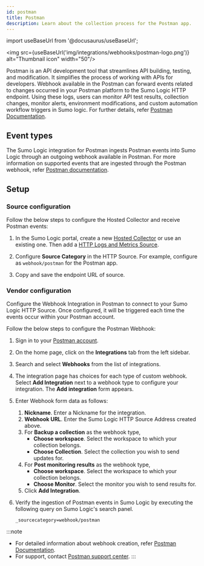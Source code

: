 ```yaml
---
id: postman
title: Postman
description: Learn about the collection process for the Postman app.
---
```

import useBaseUrl from '@docusaurus/useBaseUrl';

<img src={useBaseUrl('img/integrations/webhooks/postman-logo.png')} alt="Thumbnail icon" width="50"/>

Postman is an API development tool that streamlines API building, testing, and modification. It simplifies the process of working with APIs for developers. Webhook available in the Postman can forward events related to changes occurred in your Postman platform to the Sumo Logic HTTP endpoint. Using these logs, users can monitor API test results, collection changes, monitor alerts, environment modifications, and custom automation workflow triggers in Sumo logic. For further details, refer [Postman Documentation](https://learning.postman.com/docs/introduction/overview/).

## Event types

The Sumo Logic integration for Postman ingests Postman events into Sumo Logic through an outgoing webhook available in Postman. For more information on supported events that are ingested through the Postman webhook, refer [Postman documentation](https://learning.postman.com/docs/integrations/webhooks/).

## Setup

### Source configuration

Follow the below steps to configure the Hosted Collector and receive Postman events:

1. In the Sumo Logic portal, create a new [Hosted Collector](https://help.sumologic.com/docs/send-data/hosted-collectors/configure-hosted-collector/) or use an existing one. Then add a [HTTP Logs and Metrics Source](https://help.sumologic.com/docs/send-data/hosted-collectors/http-source/logs-metrics/#configure-an-httplogs-and-metrics-source). 

2. Configure **Source Category** in the HTTP Source. For example, configure as `webhook/postman` for the Postman app.

3. Copy and save the endpoint URL of source.

### Vendor configuration

Configure the Webhook Integration in Postman to connect to your Sumo Logic HTTP Source. Once configured, it will be triggered each time the events occur within your Postman account.

Follow the below steps to configure the Postman Webhook:

1. Sign in to your [Postman account](https://identity.getpostman.com/login?continue=https%3A%2F%2Fgo.postman.co%2Fbuild).
1. On the home page, click on the **Integrations** tab from the left sidebar.
1. Search and select **Webhooks** from the list of integrations.
1. The integration page has choices for each type of custom webhook. Select **Add Integration** next to a webhook type to configure your integration. The **Add integration** form appears.
1. Enter Webhook form data as follows:
    1. **Nickname**. Enter a Nickname for the integration.
    1. **Webhook URL**. Enter the Sumo Logic HTTP Source Address created above.
    1. For **Backup a collection** as the webhook type,
        - **Choose workspace**. Select the workspace to which your collection belongs.
        - **Choose Collection**. Select the collection you wish to send updates for.
    1. For **Post monitoring results** as the webhook type,
        - **Choose workspace**. Select the workspace to which your collection belongs.
        - **Choose Monitor**. Select the monitor you wish to send results for.
    1. Click **Add Integration**.
1. Verify the ingestion of Postman events in Sumo Logic by executing the following query on Sumo Logic's search panel.

    `_sourcecategory=webhook/postman`

:::note
- For detailed information about webhook creation, refer [Postman Documentation](https://learning.postman.com/docs/integrations/webhooks/).
- For support, contact [Postman support center](https://support.postman.com/hc/en-us). 
:::
